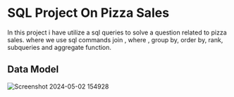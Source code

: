 # SQL Project On Pizza Sales

In this project i have utilize a sql queries to solve a question related to pizza sales.
where we use sql commands join , where , group by, order by, rank, subqueries and aggregate function.

## Data Model

![Screenshot 2024-05-02 154928](https://github.com/Ajit49/SQL-Project-On-Pizza-Sales/assets/82594129/c81a06c9-8b26-4cf4-9783-d6996ae4b401)
